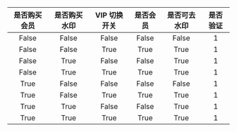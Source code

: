 | 是否购买会员 | 是否购买水印 | VIP 切换开关 | 是否会员 | 是否可去水印 | 是否验证 |
| :----------: | :----------: | :----------: | :------: | :----------: | :------: |
|    False     |    False     |    False     |  False   |    False     |    1     |
|    False     |    False     |     True     |   True   |     True     |    1     |
|    False     |     True     |    False     |  False   |     True     |    1     |
|    False     |     True     |     True     |   True   |     True     |    1     |
|     True     |    False     |    False     |  False   |    False     |    1     |
|     True     |    False     |     True     |   True   |     True     |    1     |
|     True     |     True     |    False     |  False   |     True     |    1     |
|     True     |     True     |     True     |   True   |     True     |    1     |







